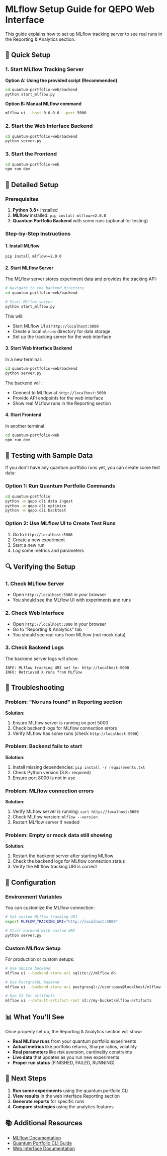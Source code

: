# MLflow Setup Guide for QEPO Web Interface

This guide explains how to set up MLflow tracking server to see real runs in the Reporting & Analytics section.

## 🚀 Quick Setup

### 1. Start MLflow Tracking Server

**Option A: Using the provided script (Recommended)**
```bash
cd quantum-portfolio-web/backend
python start_mlflow.py
```

**Option B: Manual MLflow command**
```bash
mlflow ui --host 0.0.0.0 --port 5000
```

### 2. Start the Web Interface Backend

```bash
cd quantum-portfolio-web/backend
python server.py
```

### 3. Start the Frontend

```bash
cd quantum-portfolio-web
npm run dev
```

## 🔧 Detailed Setup

### Prerequisites

1. **Python 3.8+** installed
2. **MLflow** installed: `pip install mlflow>=2.0.0`
3. **Quantum Portfolio Backend** with some runs (optional for testing)

### Step-by-Step Instructions

#### 1. Install MLflow
```bash
pip install mlflow>=2.0.0
```

#### 2. Start MLflow Server
The MLflow server stores experiment data and provides the tracking API:

```bash
# Navigate to the backend directory
cd quantum-portfolio-web/backend

# Start MLflow server
python start_mlflow.py
```

This will:
- Start MLflow UI at `http://localhost:5000`
- Create a local `mlruns` directory for data storage
- Set up the tracking server for the web interface

#### 3. Start Web Interface Backend
In a new terminal:

```bash
cd quantum-portfolio-web/backend
python server.py
```

The backend will:
- Connect to MLflow at `http://localhost:5000`
- Provide API endpoints for the web interface
- Show real MLflow runs in the Reporting section

#### 4. Start Frontend
In another terminal:

```bash
cd quantum-portfolio-web
npm run dev
```

## 🧪 Testing with Sample Data

If you don't have any quantum portfolio runs yet, you can create some test data:

### Option 1: Run Quantum Portfolio Commands
```bash
cd quantum-portfolio
python -m qepo.cli data ingest
python -m qepo.cli optimize
python -m qepo.cli backtest
```

### Option 2: Use MLflow UI to Create Test Runs
1. Go to `http://localhost:5000`
2. Create a new experiment
3. Start a new run
4. Log some metrics and parameters

## 🔍 Verifying the Setup

### 1. Check MLflow Server
- Open `http://localhost:5000` in your browser
- You should see the MLflow UI with experiments and runs

### 2. Check Web Interface
- Open `http://localhost:3000` in your browser
- Go to "Reporting & Analytics" tab
- You should see real runs from MLflow (not mock data)

### 3. Check Backend Logs
The backend server logs will show:
```
INFO: MLflow tracking URI set to: http://localhost:5000
INFO: Retrieved X runs from MLflow
```

## 🐛 Troubleshooting

### Problem: "No runs found" in Reporting section

**Solution:**
1. Ensure MLflow server is running on port 5000
2. Check backend logs for MLflow connection errors
3. Verify MLflow has some runs (check `http://localhost:5000`)

### Problem: Backend fails to start

**Solution:**
1. Install missing dependencies: `pip install -r requirements.txt`
2. Check Python version (3.8+ required)
3. Ensure port 8000 is not in use

### Problem: MLflow connection errors

**Solution:**
1. Verify MLflow server is running: `curl http://localhost:5000`
2. Check MLflow version: `mlflow --version`
3. Restart MLflow server if needed

### Problem: Empty or mock data still showing

**Solution:**
1. Restart the backend server after starting MLflow
2. Check the backend logs for MLflow connection status
3. Verify the MLflow tracking URI is correct

## 🔧 Configuration

### Environment Variables

You can customize the MLflow connection:

```bash
# Set custom MLflow tracking URI
export MLFLOW_TRACKING_URI="http://localhost:5000"

# Start backend with custom URI
python server.py
```

### Custom MLflow Setup

For production or custom setups:

```bash
# Use SQLite backend
mlflow ui --backend-store-uri sqlite:///mlflow.db

# Use PostgreSQL backend
mlflow ui --backend-store-uri postgresql://user:pass@localhost/mlflow

# Use S3 for artifacts
mlflow ui --default-artifact-root s3://my-bucket/mlflow-artifacts
```

## 📊 What You'll See

Once properly set up, the Reporting & Analytics section will show:

- **Real MLflow runs** from your quantum portfolio experiments
- **Actual metrics** like portfolio returns, Sharpe ratios, volatility
- **Real parameters** like risk aversion, cardinality constraints
- **Live data** that updates as you run new experiments
- **Proper run status** (FINISHED, FAILED, RUNNING)

## 🎯 Next Steps

1. **Run some experiments** using the quantum portfolio CLI
2. **View results** in the web interface Reporting section
3. **Generate reports** for specific runs
4. **Compare strategies** using the analytics features

## 📚 Additional Resources

- [MLflow Documentation](https://mlflow.org/docs/latest/index.html)
- [Quantum Portfolio CLI Guide](../quantum-portfolio/README.md)
- [Web Interface Documentation](./README.md)
